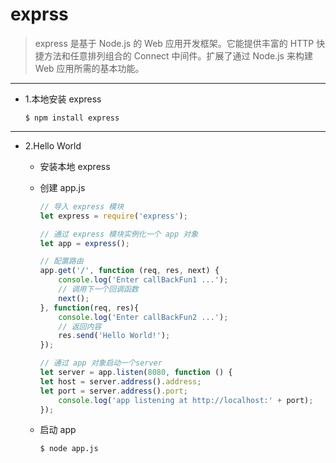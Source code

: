 # exprss
> express 是基于 Node.js 的 Web 应用开发框架。它能提供丰富的 HTTP 快捷方法和任意排列组合的 Connect 中间件。扩展了通过 Node.js 来构建 Web 应用所需的基本功能。

---
- 1.本地安装 express
  ```
  $ npm install express
  ```




---
- 2.Hello World

  - 安装本地 express

  - 创建 app.js
    ```JavaScript
    // 导入 express 模块
    let express = require('express');

    // 通过 express 模块实例化一个 app 对象
    let app = express();  

    // 配置路由
    app.get('/', function (req, res, next) {
        console.log('Enter callBackFun1 ...');
        // 调用下一个回调函数
        next();
    }, function(req, res){
        console.log('Enter callBackFun2 ...');
        // 返回内容
        res.send('Hello World!');
    });

    // 通过 app 对象启动一个server
    let server = app.listen(8080, function () {
    let host = server.address().address;
    let port = server.address().port;
        console.log('app listening at http://localhost:' + port);
    });
    ```

  - 启动 app
    ```
    $ node app.js
    ```
